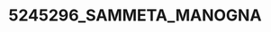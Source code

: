 # 5245296_SAMMETA_MANOGNA

<imag src="https://github.com/sammetamanogna-123/5245296_SAMMETA_MANOGNA/blob/main/SDLC/5245296_Sammeta_Manogna.png" alt="image">

<imag src="https://github.com/sammetamanogna-123/5245296_SAMMETA_MANOGNA/blob/main/SDLC/5245296_Sammeta_Manogna.png" alt="image">

